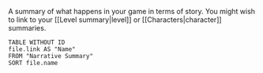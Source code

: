 A summary of what happens in your game in terms of story. You might wish to link to your [[Level summary|level]] or [[Characters|character]] summaries.

```dataview
TABLE WITHOUT ID
file.link AS "Name"
FROM "Narrative Summary"
SORT file.name
```


